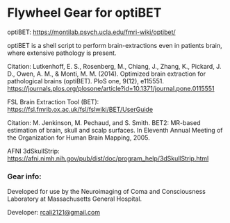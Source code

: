# Flywheel Gear for optiBET 

optiBET: https://montilab.psych.ucla.edu/fmri-wiki/optibet/ 

optiBET is a shell script to perform brain-extractions even in patients brain, where extensive pathology is present.

Citation: Lutkenhoff, E. S., Rosenberg, M., Chiang, J., Zhang, K., Pickard, J. D., Owen, A. M., & Monti, M. M. (2014). Optimized brain extraction for pathological brains (optiBET). PloS one, 9(12), e115551. https://journals.plos.org/plosone/article?id=10.1371/journal.pone.0115551



FSL Brain Extraction Tool (BET): https://fsl.fmrib.ox.ac.uk/fsl/fslwiki/BET/UserGuide

Citation: M. Jenkinson, M. Pechaud, and S. Smith. BET2: MR-based estimation of brain, skull and scalp surfaces. In Eleventh Annual Meeting of the Organization for Human Brain Mapping, 2005.

AFNI 3dSkullStrip: https://afni.nimh.nih.gov/pub/dist/doc/program_help/3dSkullStrip.html



### Gear info: ###

Developed for use by the Neuroimaging of Coma and Consciousness Laboratory at Massachusetts General Hospital.

Developer: rcali2121@gmail.com
